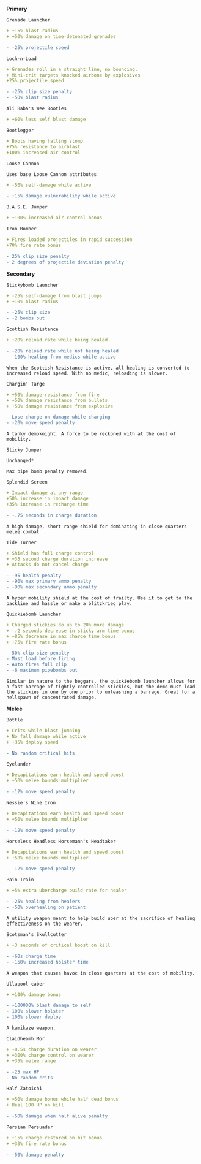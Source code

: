 __**Primary**__


```fix
Grenade Launcher
```
```yaml
+ +15% blast radius
+ +50% damage on time-detonated grenades
```
```diff
- -25% projectile speed
```

```fix
Loch-n-Load
```
```yaml
+ Grenades roll in a straight line, no bouncing.
+ Mini-crit targets knocked airbone by explosives
+25% projectile speed
```
```diff
- -25% clip size penalty
- -50% blast radius
```


```fix
Ali Baba's Wee Booties
```
```yaml
+ +60% less self blast damage
```


```fix
Bootlegger
```
```yaml
+ Boots having falling stomp
+75% resistance to airblast
+100% increased air control
```


```fix
Loose Cannon
```
```
Uses base Loose Cannon attributes
```
```yaml
+ -50% self-damage while active
```
```diff
- +15% damage vulnerability while active
```


```fix
B.A.S.E. Jumper
```
```yaml
+ +100% increased air control bonus
```


```fix
Iron Bomber
```
```yaml
+ Fires loaded projectiles in rapid succession
+70% fire rate bonus
```
```diff
- 25% clip size penalty
- 2 degrees of projectile deviation penalty
```




__**Secondary**__


```fix
Stickybomb Launcher
```
```yaml
+ -25% self-damage from blast jumps
+ +10% blast radius
```
```diff
- -25% clip size
- -2 bombs out
```


```fix
Scottish Resistance
```
```yaml
+ +20% reload rate while being healed
```
```diff
- -20% reload rate while not being healed
- -100% healing from medics while active
```

```
When the Scottish Resistance is active, all healing is converted to increased reload speed. With no medic, reloading is slower.
```


```fix
Chargin' Targe
```
```yaml
+ +50% damage resistance from fire
+ +50% damage resistance from bullets
+ +50% damage resistance from explosive
```
```diff
- Lose charge on damage while charging
- -20% move speed penalty
```
```
A tanky demoknight. A force to be reckoned with at the cost of mobility.
```


```fix
Sticky Jumper
```
```
Unchanged*
```
```
Max pipe bomb penalty removed.
```


```fix
Splendid Screen
```
```yaml
+ Impact damage at any range
+50% increase in impact damage
+35% increase in recharge time
```
```diff
- -.75 seconds in charge duration
```
```
A high damage, short range shield for dominating in close quarters melee combat
```


```fix
Tide Turner
```
```yaml
+ Shield has full charge control
+ +35 second charge duration increase
+ Attacks do not cancel charge

```
```diff
- -95 health penalty
- -90% max primary ammo penalty
- -90% max secondary ammo penalty
```
```
A hyper mobility shield at the cost of frailty. Use it to get to the backline and hassle or make a blitzkrieg play.
```


```fix
Quickiebomb Launcher
```
```yaml
+ Charged stickies do up to 20% more damage
+ -.2 seconds decrease in sticky arm time bonus
+ +85% decrease in max charge time bonus
+ +75% fire rate bonus

```
```diff
- 50% clip size penalty
- Must load before firing
- Auto fires full clip
- -6 maximum pipebombs out
```
```
Similar in nature to the beggars, the quickiebomb launcher allows for a fast barrage of tightly controlled stickies, but the demo must load the stickies in one by one prior to unleashing a barrage. Great for a hellspawn of concentrated damage.
```


__**Melee**__


```fix
Bottle
```
```yaml
+ Crits while blast jumping
+ No fall damage while active
+ +35% deploy speed
```
```diff
- No random critical hits
```


```fix
Eyelander
```
```yaml
+ Decapitations earn health and speed boost
+ +50% melee bounds multiplier
```
```diff
- -12% move speed penalty
```


```fix
Nessie's Nine Iron
```
```yaml
+ Decapitations earn health and speed boost
+ +50% melee bounds multiplier
```
```diff
- -12% move speed penalty
```


```fix
Horseless Headless Horsemann's Headtaker
```
```yaml
+ Decapitations earn health and speed boost
+ +50% melee bounds multiplier
```
```diff
- -12% move speed penalty
```


```fix
Pain Train
```
```yaml
+ +5% extra ubercharge build rate for healer
```
```diff
- -25% healing from healers
- -50% overhealing on patient
```
```
A utility weapon meant to help build uber at the sacrifice of healing effectiveness on the wearer.
```


```fix
Scotsman's Skullcutter
```
```yaml
+ +3 seconds of critical boost on kill
```
```diff
- -60s charge time
- -150% increased holster time
```
```
A weapon that causes havoc in close quarters at the cost of mobility.
```


```fix
Ullapool caber
```
```yaml
+ +100% damage bonus
```
```diff
- +100000% blast damage to self
- 100% slower holster
- 100% slower deploy
```
```
A kamikaze weapon.
```


```fix
Claidheamh Mor
```
```yaml
+ +0.5s charge duration on wearer
+ +300% charge control on wearer
+ +35% melee range
```
```diff
- -25 max HP
- No random crits
```


```fix
Half Zatoichi
```
```yaml
+ +50% damage bonus while half dead bonus
+ Heal 100 HP on kill
```
```diff
- -50% damage when half alive penalty
```


```fix
Persian Persuader
```
```yaml
+ +15% charge restored on hit bonus
+ +33% fire rate bonus
```
```diff
- -50% damage penalty
```

